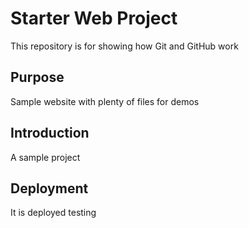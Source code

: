 # Starter Web Project

This repository is for showing how Git and GitHub work

## Purpose

Sample website with plenty of files for demos

## Introduction

A sample project

## Deployment

It is deployed testing
